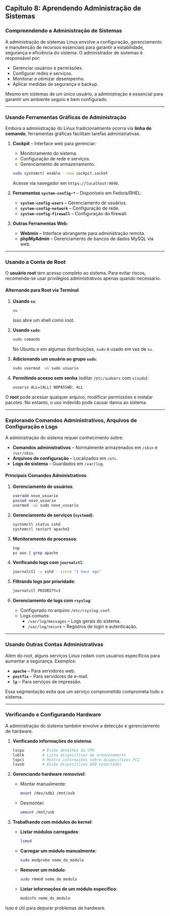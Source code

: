 ## **Capítulo 8: Aprendendo Administração de Sistemas**

### **Compreendendo a Administração de Sistemas**
A administração de sistemas Linux envolve a configuração, gerenciamento e manutenção de recursos essenciais para garantir a estabilidade, segurança e eficiência do sistema. O administrador de sistemas é responsável por:
- Gerenciar usuários e permissões.
- Configurar redes e serviços.
- Monitorar e otimizar desempenho.
- Aplicar medidas de segurança e backup.

Mesmo em sistemas de um único usuário, a administração é essencial para garantir um ambiente seguro e bem configurado.

---

### **Usando Ferramentas Gráficas de Administração**
Embora a administração do Linux tradicionalmente ocorra via **linha de comando**, ferramentas gráficas facilitam tarefas administrativas.

1. **Cockpit** – Interface web para gerenciar:
   - Monitoramento do sistema.
   - Configuração de rede e serviços.
   - Gerenciamento de armazenamento.
   ```bash
   sudo systemctl enable --now cockpit.socket
   ```
   Acesse via navegador em `https://localhost:9090`.

2. **Ferramentas `system-config-*`** – Disponíveis em Fedora/RHEL:
   - **`system-config-users`** – Gerenciamento de usuários.
   - **`system-config-network`** – Configuração de rede.
   - **`system-config-firewall`** – Configuração do firewall.

3. **Outras Ferramentas Web**:
   - **Webmin** – Interface abrangente para administração remota.
   - **phpMyAdmin** – Gerenciamento de bancos de dados MySQL via web.

---

### **Usando a Conta de Root**
O **usuário root** tem acesso completo ao sistema. Para evitar riscos, recomenda-se usar privilégios administrativos apenas quando necessário.

#### **Alternando para Root via Terminal**
1. **Usando `su`**:
   ```bash
   su -
   ```
   Isso abre um shell como root.

2. **Usando `sudo`**:
   ```bash
   sudo comando
   ```
   No Ubuntu e em algumas distribuições, `sudo` é usado em vez de `su`.

3. **Adicionando um usuário ao grupo `sudo`**:
   ```bash
   sudo usermod -aG sudo usuario
   ```

4. **Permitindo acesso sem senha** (editar `/etc/sudoers` com `visudo`):
   ```bash
   usuario ALL=(ALL) NOPASSWD: ALL
   ```

O **root** pode acessar qualquer arquivo, modificar permissões e instalar pacotes. No entanto, o uso indevido pode causar danos ao sistema.

---

### **Explorando Comandos Administrativos, Arquivos de Configuração e Logs**
A administração do sistema requer conhecimento sobre:
- **Comandos administrativos** – Normalmente armazenados em `/sbin` e `/usr/sbin`.
- **Arquivos de configuração** – Localizados em `/etc`.
- **Logs do sistema** – Guardados em `/var/log`.

#### **Principais Comandos Administrativos**
1. **Gerenciamento de usuários**:
   ```bash
   useradd novo_usuario
   passwd novo_usuario
   usermod -aG sudo novo_usuario
   ```

2. **Gerenciamento de serviços (`systemd`)**:
   ```bash
   systemctl status sshd
   systemctl restart apache2
   ```

3. **Monitoramento de processos**:
   ```bash
   top
   ps aux | grep apache
   ```

4. **Verificando logs com `journalctl`**:
   ```bash
   journalctl -u sshd --since "1 hour ago"
   ```

5. **Filtrando logs por prioridade**:
   ```bash
   journalctl PRIORITY=3
   ```

6. **Gerenciamento de logs com `rsyslog`**:
   - Configurado no arquivo `/etc/rsyslog.conf`.
   - Logs comuns:
     - `/var/log/messages` – Logs gerais do sistema.
     - `/var/log/secure` – Registros de login e autenticação.

---

### **Usando Outras Contas Administrativas**
Além do root, alguns serviços Linux rodam com usuários específicos para aumentar a segurança. Exemplos:
- **`apache`** – Para servidores web.
- **`postfix`** – Para servidores de e-mail.
- **`lp`** – Para serviços de impressão.

Essa segmentação evita que um serviço comprometido comprometa todo o sistema.

---

### **Verificando e Configurando Hardware**
A administração do sistema também envolve a detecção e gerenciamento de hardware.

1. **Verificando informações do sistema**:
   ```bash
   lscpu        # Exibe detalhes da CPU
   lsblk        # Lista dispositivos de armazenamento
   lspci        # Mostra informações sobre dispositivos PCI
   lsusb        # Exibe dispositivos USB conectados
   ```

2. **Gerenciando hardware removível**:
   - Montar manualmente:
     ```bash
     mount /dev/sdb1 /mnt/usb
     ```
   - Desmontar:
     ```bash
     umount /mnt/usb
     ```

3. **Trabalhando com módulos do kernel**:
   - **Listar módulos carregados**:
     ```bash
     lsmod
     ```
   - **Carregar um módulo manualmente**:
     ```bash
     sudo modprobe nome_do_modulo
     ```
   - **Remover um módulo**:
     ```bash
     sudo rmmod nome_do_modulo
     ```
   - **Listar informações de um módulo específico**:
     ```bash
     modinfo nome_do_modulo
     ```

Isso é útil para depurar problemas de hardware.